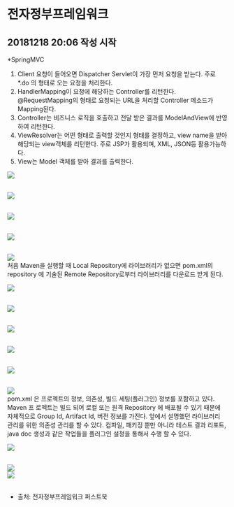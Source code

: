 # 전자정부프레임워크 
## 20181218 20:06 작성 시작

*SpringMVC 
1. Client 요청이 들어오면 Dispatcher Servlet이 가장 먼저 요청을 받는다. 주로 *.do
의 형태로 오는 요청을 처리한다.
2. HandlerMapping이 요청에 해당하는 Controller를 리턴한다. @RequestMapping의
형태로 요청되는 URL을 처리할 Controller 메소드가 Mapping된다.
3. Controller는 비즈니스 로직을 호출하고 전달 받은 결과를 ModelAndView에 반영
하여 리턴한다.
4. ViewResolver는 어떤 형태로 출력할 것인지 형태를 결정하고, view name을 받아 해당되는 view객체를 리턴한다. 주로 JSP가 활용되며, XML, JSON등 활용가능하다.
5. View는 Model 객체를 받아 결과를 출력한다.
<!-- springMVC 동작 -->
<div>
<img src = "https://user-images.githubusercontent.com/44331989/50152044-e993ad00-0305-11e9-9659-34b4ed176519.JPG">
</div><br/><p>
<!-- 웹에서 스프링 활용을 위한 web.xml -->  
<div>
<img src = "https://user-images.githubusercontent.com/44331989/50151525-7fc6d380-0304-11e9-892b-7d031ce9b28e.JPG">
</div><br/><p>
<!-- context-servlet.xml: springMVC 설정 -->  
<div>
<img src = "https://user-images.githubusercontent.com/44331989/50151634-cae0e680-0304-11e9-991f-48c327cf34c3.JPG">	
</div><br/><p>
<!-- pom.xml간의 라이브러리 의존성 -->  
<div>  
<img src = "https://user-images.githubusercontent.com/44331989/50258883-04207000-0445-11e9-9bc4-e0578bea141c.JPG">
</div><br/><p>
<!-- pom.xml에서 라이브러리 의존성 설명 -->  
<div>  
<img src = "https://user-images.githubusercontent.com/44331989/50260440-65e3d880-044b-11e9-8079-4246dba956bf.JPG">
</div>처음 Maven을 실행할 때 Local Repository에 라이브러리가 없으면 pom.xml의 repository
에 기술된 Remote Repository로부터 라이브러리를 다운로드 받게 된다.<br/><p>  
<!-- pom.xml의 Remote Repository 설정 -->  
<div>  
<img src = "https://user-images.githubusercontent.com/44331989/50260492-89a71e80-044b-11e9-8f8f-ca695e74a38f.jpg">
</div><br/><p>  
<!-- maven 빌드관리 -->  
<div>  
<img src = "https://user-images.githubusercontent.com/44331989/50260537-b9eebd00-044b-11e9-8582-9699b86c8f62.JPG">
</div><br/><p>  
<!-- maven 빌드 생명주기 단계 -->  
<div>  
<img src = "https://user-images.githubusercontent.com/44331989/50260570-e6a2d480-044b-11e9-847a-3f8abff2503a.JPG">
</div><br/><p>  
<!-- maven 빌드 생명주기 -->  
<div>  
<img src = "https://user-images.githubusercontent.com/44331989/50260597-03d7a300-044c-11e9-9359-f7af032ca24a.JPG">
</div><br/><p>  
<!-- eclipse에서 maven 빌드 설정-->  
<div>  
<img src = "https://user-images.githubusercontent.com/44331989/50260615-1c47bd80-044c-11e9-9d54-8c9d686ae96b.JPG">
</div><br/><p>  
<!-- pom.xml의 구조-->  
<div>  
<img src = "https://user-images.githubusercontent.com/44331989/50260667-62048600-044c-11e9-80df-dd6e2466aea9.JPG">
</div>pom.xml 은 프로젝트의 정보, 의존성, 빌드 세팅(플러그인) 정보를 포함하고 있다. Maven 프
로젝트는 빌드 되어 로컬 또는 원격 Repository 에 배포될 수 있기 때문에 자체적으로 Group
Id, Artifact Id, 버전 정보를 가진다. 앞에서 설명했던 라이브러리 관리를 위한 의존성 관리를
할 수 있다. 컴파일, 패키징 뿐만 아니라 테스트 결과 리포트, java doc 생성과 같은 작업들을
플러그인 설정을 통해서 수행 할 수 있다.<br/><p>  
<!-- pom.xml 예제 -->  
<div>  
<img src = "https://user-images.githubusercontent.com/44331989/50260754-c58eb380-044c-11e9-8f66-5b6f852f3a59.JPG">
</div><br/><p>  
<!-- maven plugin -->  
<div>  
<img src = "https://user-images.githubusercontent.com/44331989/50260804-f838ac00-044c-11e9-9aca-f548f105f778.JPG">
</div>  
<!-- maven-install example -->  
<div>  
<img src = "https://user-images.githubusercontent.com/44331989/50260941-90369580-044d-11e9-88e5-dd598144d3c8.JPG">
</div><br/><p>  
  
  
  
  























  






* 출처: 전자정부프레임워크 퍼스트북
